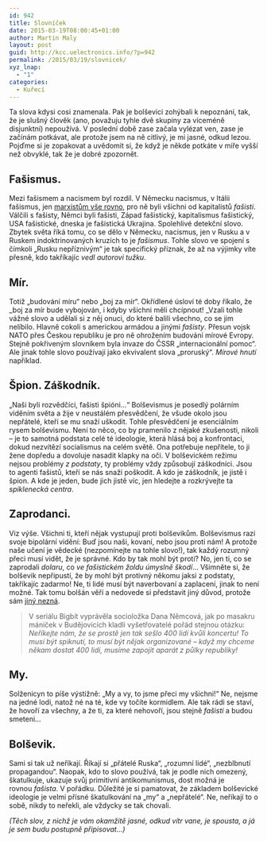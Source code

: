 ```yaml
---
id: 942
title: Slovníček
date: 2015-03-19T08:00:45+01:00
author: Martin Maly
layout: post
guid: http://kcc.uelectronics.info/?p=942
permalink: /2015/03/19/slovnicek/
xyz_lnap:
  - "1"
categories:
  - Kuřecí
---
```

Ta slova kdysi cosi znamenala. Pak je bolševici zohýbali k nepoznání, tak, že je slušný člověk (ano, považuju tyhle dvě skupiny za víceméně disjunktní) nepoužívá. V poslední době zase začala vylézat ven, zase je začínám potkávat, ale protože jsem na ně citlivý, je mi jasné, odkud lezou. Pojďme si je zopakovat a uvědomit si, že když je někde potkáte v míře vyšší než obvyklé, tak že je dobré zpozornět.

## Fašismus.

Mezi fašismem a nacismem byl rozdíl. V Německu nacismus, v Itálii fašismus, jen [marxistům vše rovno](http://cs.wikipedia.org/wiki/Fa%C5%A1ismus), pro ně byli všichni od kapitalistů _fašisti_. Válčili s fašisty, Němci byli fašisti, Západ fašistický, kapitalismus fašistický, USA fašistické, dneska je fašistická Ukrajina. Spolehlivé detekční slovo. Zbytek světa říká tomu, co se dělo v Německu, nacismus, jen v Rusku a v Ruskem indoktrinovaných kruzích to je _fašismus_. Tohle slovo ve spojení s čímkoli &#8222;Rusku nepříznivým&#8220; je tak specifický příznak, že až na výjimky víte přesně, kdo takříkajíc _vedl autorovi tužku_.

## Mír.

Totiž &#8222;budování míru&#8220; nebo &#8222;boj za mír&#8220;. Okřídlené úsloví té doby říkalo, že _boj za mír bude vybojován, i kdyby všichni měli chcípnout! _Vzali tohle vážné slovo a udělali si z něj onuci, do které balili všechno, co se jim nelíbilo. Hlavně cokoli s americkou armádou a jinými _fašisty_. Přesun vojsk NATO přes Českou republiku je pro ně ohrožením budování mírové Evropy. Stejně pokřiveným slovníkem byla invaze do ČSSR &#8222;internacionální pomoc&#8220;. Ale jinak tohle slovo používají jako ekvivalent slova &#8222;proruský&#8220;. _Mírové hnutí_ například.

## Špion. Záškodník.

&#8222;Naši byli rozvědčíci, fašisti špióni&#8230;&#8220; Bolševismus je posedlý polárním viděním světa a žije v neustálém přesvědčení, že všude okolo jsou nepřátelé, kteří se mu snaží uškodit. Tohle přesvědčení je esenciálním rysem bolševismu. Není to něco, co by pramenilo z nějaké zkušenosti, nikoli &#8211; je to samotná podstata celé té ideologie, která hlásá boj a konfrontaci, dokud nezvítězí socialismus na celém světě. Ona potřebuje nepřítele, to ji žene dopředu a dovoluje nasadit klapky na oči. V bolševickém režimu nejsou problémy _z podstaty_, ty problémy vždy způsobují záškodníci. Jsou to agenti fašistů, kteří se nás snaží poškodit. A kdo je záškodník, je jistě i špion. A kde je jeden, bude jich jistě víc, jen hledejte a rozkrývejte ta _spiklenecká centra_.

## Zaprodanci.

Viz výše. Všichni ti, kteří nějak vystupují proti bolševikům. Bolševismus razí svoje bipolární vidění: Buď jsou naši, kovaní, nebo jsou proti nám! A protože naše učení je vědecké (nezpomínejte na tohle slovo!), tak každý rozumný přeci musí vidět, že je správné. Kdo by tak mohl být proti? No, jen ti, co se zaprodali _dolaru_, co _ve fašistickém žoldu úmyslně škodí_&#8230; Všimněte si, že bolševik nepřipustí, že by mohl být protivný někomu jaksi z podstaty, takříkajíc zadarmo! Ne, ti lidé musí být naverbovaní a zaplacení, jinak to není možné. Tak tomu bolšán věří a nedovede si představit jiný důvod, protože sám [jiný nezná](http://www.misantrop.info/a-kosti-a-kosti-a-tema-on-nas-hosti/).

> V seriálu Bigbít vyprávěla socioložka Dana Němcová, jak po masakru mániček v Budějovicích kladli vyšetřovatelé pořád stejnou otázku: _Neříkejte nám, že se prostě jen tak sešlo 400 lidí kvůli koncertu! To musí být spiknutí, to musí být nějak organizované – když my chceme někam dostat 400 lidí, musíme zapojit aparát z půlky republiky!_

## My.

Solženicyn to píše výstižně: &#8222;My a vy, to jsme přeci my všichni!&#8220; Ne, nejsme na jedné lodi, natož né na té, kde vy točíte kormidlem. Ale tak rádi se staví, že hovoří za všechny, a že ti, za které nehovoří, jsou stejně _fašisti_ a budou smeteni&#8230;

## Bolševik.

Sami si tak už neříkají. Říkají si &#8222;přátelé Ruska&#8220;, &#8222;rozumní lidé&#8220;, &#8222;nezblbnutí propagandou&#8220;. Naopak, kdo to slovo používá, tak je podle nich omezený, škatulkuje, ukazuje svůj primitivní antikomunismus, dost možná je rovnou _fašista_. V pořádku. Důležité je si pamatovat, že základem bolševické ideologie je velmi přísné škatulkování na &#8222;my&#8220; a &#8222;nepřátelé&#8220;. Ne, neříkají to o sobě, nikdy to neřekli, ale vždycky se tak chovali.

_(Těch slov, z nichž je vám okamžitě jasné, odkud vítr vane, je spousta, a já je sem budu postupně připisovat&#8230;)_